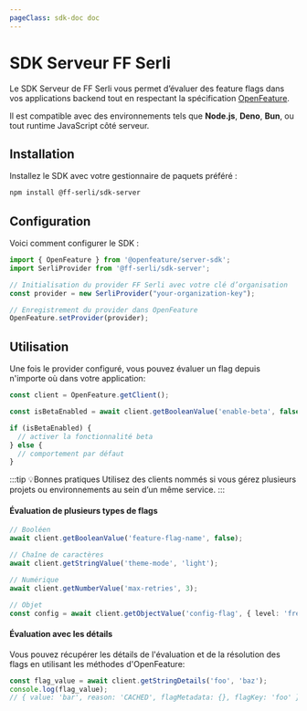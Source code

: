 ```yaml
---
pageClass: sdk-doc doc
---
```


# SDK Serveur FF Serli

Le SDK Serveur de FF Serli vous permet d’évaluer des feature flags dans vos applications backend tout en respectant la spécification [OpenFeature](https://openfeature.dev).

Il est compatible avec des environnements tels que **Node.js**, **Deno**, **Bun**, ou tout runtime JavaScript côté serveur.


## Installation

Installez le SDK avec votre gestionnaire de paquets préféré :

```bash
npm install @ff-serli/sdk-server
```

## Configuration

Voici comment configurer le SDK :

```ts
import { OpenFeature } from '@openfeature/server-sdk';
import SerliProvider from '@ff-serli/sdk-server';

// Initialisation du provider FF Serli avec votre clé d’organisation
const provider = new SerliProvider("your-organization-key");

// Enregistrement du provider dans OpenFeature
OpenFeature.setProvider(provider);
```
## Utilisation

Une fois le provider configuré, vous pouvez évaluer un flag depuis n'importe où dans votre application:

```ts
const client = OpenFeature.getClient();

const isBetaEnabled = await client.getBooleanValue('enable-beta', false);

if (isBetaEnabled) {
  // activer la fonctionnalité beta
} else {
  // comportement par défaut
}
```

:::tip 💡Bonnes pratiques
Utilisez des clients nommés si vous gérez plusieurs projets ou environnements au sein d’un même service.
:::

#### Évaluation de plusieurs types de flags
```ts
// Booléen
await client.getBooleanValue('feature-flag-name', false);

// Chaîne de caractères
await client.getStringValue('theme-mode', 'light');

// Numérique
await client.getNumberValue('max-retries', 3);

// Objet
const config = await client.getObjectValue('config-flag', { level: 'free' });
```

#### Évaluation avec les détails
Vous pouvez récupérer les détails de l'évaluation et de la résolution des flags en utilisant les méthodes d'OpenFeature:
```ts
const flag_value = await client.getStringDetails('foo', 'baz');
console.log(flag_value);
// { value: 'bar', reason: 'CACHED', flagMetadata: {}, flagKey: 'foo' }
```
